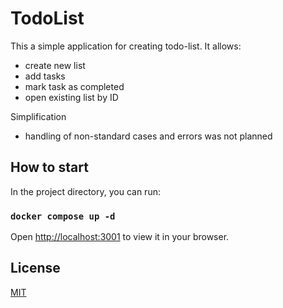 # TodoList

This a simple application for creating todo-list.
It allows:

* create new list
* add tasks
* mark task as completed
* open existing list by ID

Simplification

* handling of non-standard cases and errors was not planned

## How to start

In the project directory, you can run:

### `docker compose up -d`

Open [http://localhost:3001](http://localhost:3001) to view it in your browser.


## License

[MIT](https://choosealicense.com/licenses/mit/)